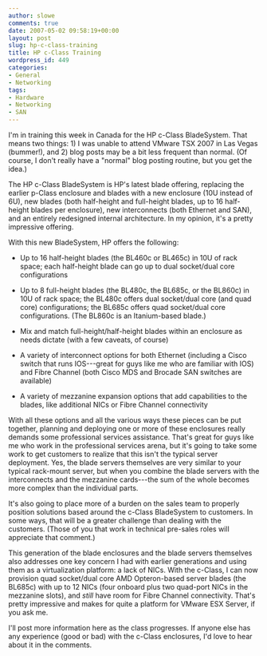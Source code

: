 ```yaml
---
author: slowe
comments: true
date: 2007-05-02 09:58:19+00:00
layout: post
slug: hp-c-class-training
title: HP c-Class Training
wordpress_id: 449
categories:
- General
- Networking
tags:
- Hardware
- Networking
- SAN
---
```


I'm in training this week in Canada for the HP c-Class BladeSystem. That means two things: 1) I was unable to attend VMware TSX 2007 in Las Vegas (bummer!), and 2) blog posts may be a bit less frequent than normal. (Of course, I don't really have a "normal" blog posting routine, but you get the idea.)

The HP c-Class BladeSystem is HP's latest blade offering, replacing the earlier p-Class enclosure and blades with a new enclosure (10U instead of 6U), new blades (both half-height and full-height blades, up to 16 half-height blades per enclosure), new interconnects (both Ethernet and SAN), and an entirely redesigned internal architecture. In my opinion, it's a pretty impressive offering.

With this new BladeSystem, HP offers the following:

* Up to 16 half-height blades (the BL460c or BL465c) in 10U of rack space; each half-height blade can go up to dual socket/dual core configurations

* Up to 8 full-height blades (the BL480c, the BL685c, or the BL860c) in 10U of rack space; the BL480c offers dual socket/dual core (and quad core) configurations; the BL685c offers quad socket/dual core configurations. (The BL860c is an Itanium-based blade.)

* Mix and match full-height/half-height blades within an enclosure as needs dictate (with a few caveats, of course)

* A variety of interconnect options for both Ethernet (including a Cisco switch that runs IOS---great for guys like me who are familiar with IOS) and Fibre Channel (both Cisco MDS and Brocade SAN switches are available)

* A variety of mezzanine expansion options that add capabilities to the blades, like additional NICs or Fibre Channel connectivity

With all these options and all the various ways these pieces can be put together, planning and deploying one or more of these enclosures really demands some professional services assistance. That's great for guys like me who work in the professional services arena, but it's going to take some work to get customers to realize that this isn't the typical server deployment. Yes, the blade servers themselves are very similar to your typical rack-mount server, but when you combine the blade servers with the interconnects and the mezzanine cards---the sum of the whole becomes more complex than the individual parts.

It's also going to place more of a burden on the sales team to properly position solutions based around the c-Class BladeSystem to customers. In some ways, that will be a greater challenge than dealing with the customers. (Those of you that work in technical pre-sales roles will appreciate that comment.)

This generation of the blade enclosures and the blade servers themselves also addresses one key concern I had with earlier generations and using them as a virtualization platform: a lack of NICs. With the c-Class, I can now provision quad socket/dual core AMD Opteron-based server blades (the BL685c) with up to 12 NICs (four onboard plus two quad-port NICs in the mezzanine slots), and _still_ have room for Fibre Channel connectivity. That's pretty impressive and makes for quite a platform for VMware ESX Server, if you ask me.

I'll post more information here as the class progresses. If anyone else has any experience (good or bad) with the c-Class enclosures, I'd love to hear about it in the comments.
